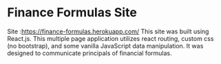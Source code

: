 # Finance Formulas Site
Site :https://finance-formulas.herokuapp.com/
This site was built using React.js. This multiple page application utilizes react routing, custom css (no bootstrap), and some vanilla JavaScript data manipulation. It was designed to communicate principals of financial formulas.  
  


 
